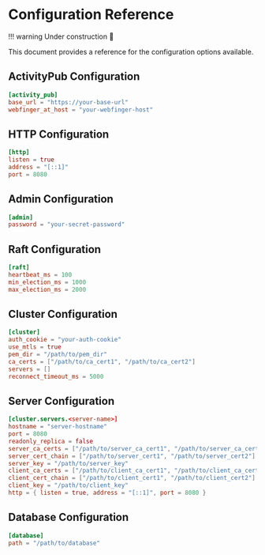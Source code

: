 # Configuration Reference

!!! warning
    Under construction 🚧

This document provides a reference for the configuration options available.

## ActivityPub Configuration
```toml
[activity_pub]
base_url = "https://your-base-url"
webfinger_at_host = "your-webfinger-host"
```

## HTTP Configuration
```toml
[http]
listen = true
address = "[::1]"
port = 8080
```

## Admin Configuration
```toml
[admin]
password = "your-secret-password"
```

## Raft Configuration
```toml
[raft]
heartbeat_ms = 100
min_election_ms = 1000
max_election_ms = 2000
```

## Cluster Configuration
```toml
[cluster]
auth_cookie = "your-auth-cookie"
use_mtls = true
pem_dir = "/path/to/pem_dir"
ca_certs = ["/path/to/ca_cert1", "/path/to/ca_cert2"]
servers = []
reconnect_timeout_ms = 5000
```

## Server Configuration
```toml
[cluster.servers.<server-name>]
hostname = "server-hostname"
port = 8080
readonly_replica = false
server_ca_certs = ["/path/to/server_ca_cert1", "/path/to/server_ca_cert2"]
server_cert_chain = ["/path/to/server_cert1", "/path/to/server_cert2"]
server_key = "/path/to/server_key"
client_ca_certs = ["/path/to/client_ca_cert1", "/path/to/client_ca_cert2"]
client_cert_chain = ["/path/to/client_cert1", "/path/to/client_cert2"]
client_key = "/path/to/client_key"
http = { listen = true, address = "[::1]", port = 8080 }
```

## Database Configuration
```toml
[database]
path = "/path/to/database"
```
